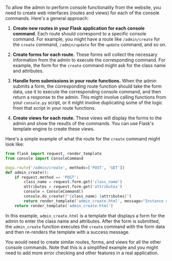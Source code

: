 To allow the admin to perform console functionality from the website, you need to create web interfaces (routes and views) for each of the console commands. Here's a general approach:

1. **Create new routes in your Flask application for each console command.** Each route should correspond to a specific console command. For example, you might have a route like `/admin/create` for the `create` command, `/admin/update` for the `update` command, and so on.

2. **Create forms for each route.** These forms will collect the necessary information from the admin to execute the corresponding command. For example, the form for the `create` command might ask for the class name and attributes.

3. **Handle form submissions in your route functions.** When the admin submits a form, the corresponding route function should take the form data, use it to execute the corresponding console command, and then return a response to the admin. This might involve calling functions from your `console.py` script, or it might involve duplicating some of the logic from that script in your route functions.

4. **Create views for each route.** These views will display the forms to the admin and show the results of the commands. You can use Flask's template engine to create these views.

Here's a simple example of what the route for the `create` command might look like:

```python
from flask import request, render_template
from console import ConsoleCommand

@app.route('/admin/create', methods=['POST', 'GET'])
def admin_create():
    if request.method == 'POST':
        class_name = request.form.get('class_name')
        attributes = request.form.get('attributes')
        console = ConsoleCommand()
        console.do_create(f"{class_name} {attributes}")
        return render_template('admin_create.html', message="Instance created successfully")
    return render_template('admin_create.html')
```

In this example, `admin_create.html` is a template that displays a form for the admin to enter the class name and attributes. After the form is submitted, the `admin_create` function executes the `create` command with the form data and then re-renders the template with a success message.

You would need to create similar routes, forms, and views for all the other console commands. Note that this is a simplified example and you might need to add more error checking and other features in a real application.